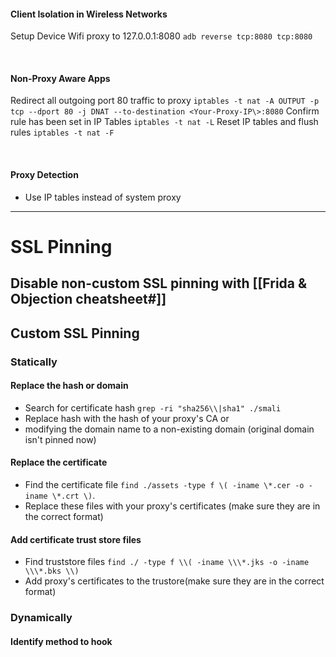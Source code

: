 #### Client Isolation in Wireless Networks  
Setup Device Wifi proxy to 127.0.0.1:8080
`adb reverse tcp:8080 tcp:8080`

<br>

#### Non-Proxy Aware Apps
Redirect all outgoing port 80 traffic to proxy
`iptables -t nat -A OUTPUT -p tcp --dport 80 -j DNAT --to-destination <Your-Proxy-IP\>:8080`
Confirm rule has been set in IP Tables
`iptables -t nat -L`
Reset IP tables and flush rules
`iptables -t nat -F`

<br>

#### Proxy Detection
- Use IP tables instead of system proxy

***

# SSL Pinning
 ## Disable non-custom SSL pinning with [[Frida & Objection cheatsheet#]]
 ## Custom SSL Pinning
 ### Statically
#### Replace the hash or domain
 - Search for certificate hash
	`grep -ri "sha256\\|sha1" ./smali`
- Replace hash with the hash of your proxy's CA
or
- modifying the domain name to a non-existing domain (original domain isn't pinned now)
#### Replace the certificate
- Find the certificate file
	`find ./assets -type f \( -iname \*.cer -o -iname \*.crt \)`.
- Replace these files with your proxy's certificates (make sure they are in the correct format)
#### Add certificate  trust store files
- Find truststore files
	`find ./ -type f \\( -iname \\\*.jks -o -iname \\\*.bks \\)`
- Add proxy's certificates to the trustore(make sure they are in the correct format)

### Dynamically
#### Identify method to hook